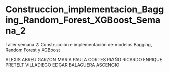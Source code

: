 # Construccion_implementacion_Bagging_Random_Forest_XGBoost_Semana_2
Taller semana 2: Construcción e implementación de modelos Bagging, Random Forest y XGBoost

ALEXIS ABREU GARZON
MARIA PAULA CORTES RIAÑO
RICARDO ENRIQUE PRETELT VILLADIEGO
EDGAR BALAGUERA ASCENCIO
